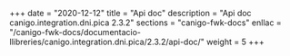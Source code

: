+++
date        = "2020-12-12"
title       = "Api doc"
description = "Api doc canigo.integration.dni.pica 2.3.2"
sections    = "canigo-fwk-docs"
enllac		= "/canigo-fwk-docs/documentacio-llibreries/canigo.integration.dni.pica/2.3.2/api-doc/"
weight		= 5
+++
